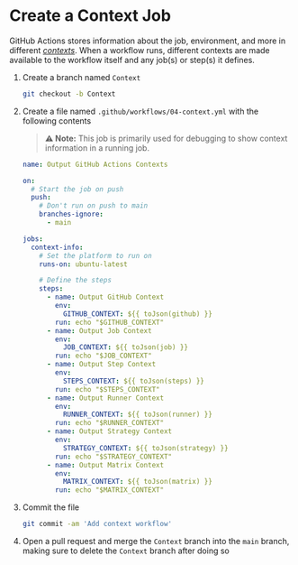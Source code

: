# Create a Context Job

GitHub Actions stores information about the job, environment, and more in
different
[_contexts_](https://docs.github.com/en/actions/learn-github-actions/contexts).
When a workflow runs, different contexts are made available to the workflow
itself and any job(s) or step(s) it defines.

1. Create a branch named `Context`

   ```bash
   git checkout -b Context
   ```

2. Create a file named `.github/workflows/04-context.yml` with the following
   contents

   > **:warning: Note:** This job is primarily used for debugging to show
   > context information in a running job.

   ```yaml
   name: Output GitHub Actions Contexts

   on:
     # Start the job on push
     push:
       # Don't run on push to main
       branches-ignore:
         - main

   jobs:
     context-info:
       # Set the platform to run on
       runs-on: ubuntu-latest

       # Define the steps
       steps:
         - name: Output GitHub Context
           env:
             GITHUB_CONTEXT: ${{ toJson(github) }}
           run: echo "$GITHUB_CONTEXT"
         - name: Output Job Context
           env:
             JOB_CONTEXT: ${{ toJson(job) }}
           run: echo "$JOB_CONTEXT"
         - name: Output Step Context
           env:
             STEPS_CONTEXT: ${{ toJson(steps) }}
           run: echo "$STEPS_CONTEXT"
         - name: Output Runner Context
           env:
             RUNNER_CONTEXT: ${{ toJson(runner) }}
           run: echo "$RUNNER_CONTEXT"
         - name: Output Strategy Context
           env:
             STRATEGY_CONTEXT: ${{ toJson(strategy) }}
           run: echo "$STRATEGY_CONTEXT"
         - name: Output Matrix Context
           env:
             MATRIX_CONTEXT: ${{ toJson(matrix) }}
           run: echo "$MATRIX_CONTEXT"
   ```

3. Commit the file

   ```bash
   git commit -am 'Add context workflow'
   ```

4. Open a pull request and merge the `Context` branch into the `main` branch,
   making sure to delete the `Context` branch after doing so
